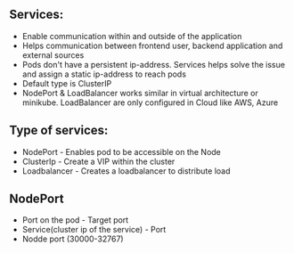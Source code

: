 ## Services:
- Enable communication within and outside of the application
- Helps communication between frontend user, backend application and external sources
- Pods don't have a persistent ip-address. Services helps solve the issue and assign a static ip-address to reach pods
- Default type is ClusterIP
- NodePort & LoadBalancer works similar in virtual architecture or minikube. LoadBalancer are only configured in Cloud like AWS, Azure 

## Type of services:
- NodePort - Enables pod to be accessible on the Node 
- ClusterIp - Create a VIP within the cluster
- Loadbalancer - Creates a loadbalancer to distribute load


## NodePort
- Port on the pod - Target port
- Service(cluster ip of the service) - Port
- Nodde port (30000-32767)
 